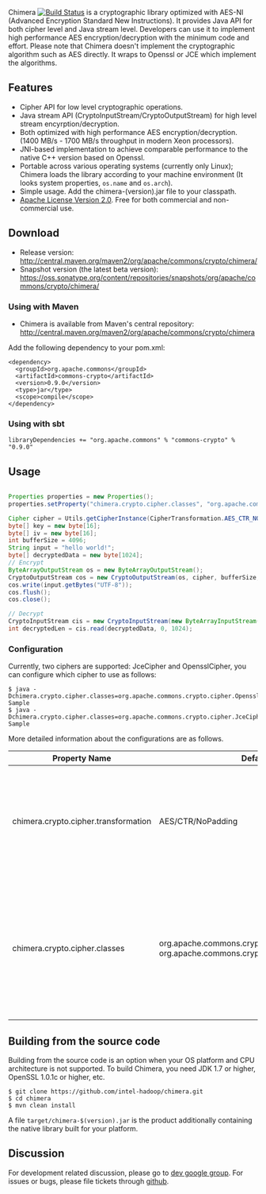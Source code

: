 Chimera [![Build Status](https://travis-ci.org/intel-hadoop/chimera.svg?branch=master)](https://travis-ci.org/intel-hadoop/chimera) is a cryptographic library optimized with AES-NI (Advanced Encryption Standard New Instructions). It provides Java API for both cipher level and Java stream level. Developers can use it to implement high performance AES encryption/decryption with the minimum code and effort. Please note that Chimera doesn't implement the cryptographic algorithm such as AES directly. It wraps to Openssl or JCE which implement the algorithms.

## Features
  * Cipher API for low level cryptographic operations.
  * Java stream API (CryptoInputStream/CryptoOutputStream) for high level stream encyrption/decryption.
  * Both optimized with high performance AES encryption/decryption. (1400 MB/s - 1700 MB/s throughput in modern Xeon processors).
  * JNI-based implementation to achieve comparable performance to the native C++ version based on Openssl.
  * Portable across various operating systems (currently only Linux); Chimera loads the library according to your machine environment (It looks system properties, `os.name` and `os.arch`). 
  * Simple usage. Add the chimera-(version).jar file to your classpath.
  * [Apache License Version 2.0](http://www.apache.org/licenses/LICENSE-2.0). Free for both commercial and non-commercial use.

## Download
  * Release version: http://central.maven.org/maven2/org/apache/commons/crypto/chimera/
  * Snapshot version (the latest beta version): https://oss.sonatype.org/content/repositories/snapshots/org/apache/commons/crypto/chimera/

### Using with Maven
  * Chimera is available from Maven's central repository:  <http://central.maven.org/maven2/org/apache/commons/crypto/chimera>

Add the following dependency to your pom.xml:

    <dependency>
      <groupId>org.apache.commons</groupId>
      <artifactId>commons-crypto</artifactId>
      <version>0.9.0</version>
      <type>jar</type>
      <scope>compile</scope>
    </dependency>

### Using with sbt

```
libraryDependencies += "org.apache.commons" % "commons-crypto" % "0.9.0"
```

## Usage 

```java

Properties properties = new Properties();
properties.setProperty("chimera.crypto.cipher.classes", "org.apache.commons.crypto.cipher.OpensslCipher");

Cipher cipher = Utils.getCipherInstance(CipherTransformation.AES_CTR_NOPADDING, properties);
byte[] key = new byte[16];
byte[] iv = new byte[16];
int bufferSize = 4096;
String input = "hello world!";
byte[] decryptedData = new byte[1024];
// Encrypt
ByteArrayOutputStream os = new ByteArrayOutputStream();
CryptoOutputStream cos = new CryptoOutputStream(os, cipher, bufferSize, key, iv);
cos.write(input.getBytes("UTF-8"));
cos.flush();
cos.close();

// Decrypt
CryptoInputStream cis = new CryptoInputStream(new ByteArrayInputStream(os.toByteArray()), cipher, bufferSize, key, iv);
int decryptedLen = cis.read(decryptedData, 0, 1024);

```

### Configuration
Currently, two ciphers are supported: JceCipher and OpensslCipher, you can configure which cipher to use as follows:

    $ java -Dchimera.crypto.cipher.classes=org.apache.commons.crypto.cipher.OpensslCipher Sample
    $ java -Dchimera.crypto.cipher.classes=org.apache.commons.crypto.cipher.JceCipher Sample

More detailed information about the configurations are as follows.

| Property Name | Default | Meaning         |
| --------------|---------|-------------------------|
| chimera.crypto.cipher.transformation | AES/CTR/NoPadding | The value is identical to the transformations described in the Cipher section of the Java Cryptography Architecture Standard Algorithm Name Documentation. Currently only "AES/CTR/NoPadding" algorithm is supported.|
| chimera.crypto.cipher.classes | org.apache.commons.crypto.cipher.OpensslCipher, org.apache.commons.crypto.cipher.JceCipher | Comma-separated list of cipher classes which implement cipher algorithm of "AES/CTR/NoPadding". A cipher implementation encapsulates the encryption and decryption details. The first  available implementation appearing in this list will be used. |

## Building from the source code
Building from the source code is an option when your OS platform and CPU architecture is not supported. To build Chimera, you need JDK 1.7 or higher, OpenSSL 1.0.1c or higher, etc.

    $ git clone https://github.com/intel-hadoop/chimera.git
    $ cd chimera
    $ mvn clean install

A file `target/chimera-$(version).jar` is the product additionally containing the native library built for your platform.

## Discussion
For development related discussion, please go to [dev google group](https://groups.google.com/forum/#!forum/chimera-dev).
For issues or bugs, please file tickets through [github](https://github.com/intel-hadoop/chimera/issues).
